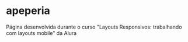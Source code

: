 # apeperia
Página desenvolvida durante o curso "Layouts Responsivos: trabalhando com layouts mobile" da Alura
